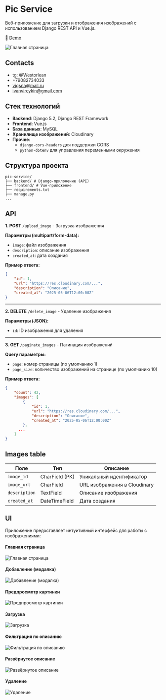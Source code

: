 # Pic Service

Веб-приложение для загрузки и отображения изображений с использованием Django REST API и Vue.js.

🔗 [Demo](https://pic-service-frontend-test.up.railway.app/)

![Главная страница](./photos/base_page.png)

## Contacts
- tg: @Westorlean
- +79082734033
- vigsna@mail.ru
- ivanvireykin@gmail.com

## Стек технологий
-  **Backend**: Django 5.2, Django REST Framework
-  **Frontend**: Vue.js
-  **База данных**: MySQL
-  **Хранилище изображений**: Cloudinary
-  **Прочее**:
   - `django-cors-headers` для поддержки CORS
   - `python-dotenv` для управления переменными окружения


## Структура проекта
```
pic-service/
├── backend/ # Django-приложение (API)
├── frontend/ # Vue-приложение
├── requirements.txt
├── manage.py
...
```

## API

**1. POST**  `/upload_image` - Загрузка изображения

**Параметры (multipart/form-data):**
-  `image`: файл изображения
-  `description`: описание изображения
-  `created_at`: дата создания 

**Пример ответа:**
```json
{
    "id": 1,
    "url": "https://res.cloudinary.com/...",
    "description": "Описание",
    "created_at": "2025-05-06T12:00:00Z"
}
```
---

**2. DELETE**  `/delete_image` - Удаление изображения

**Параметры (JSON):**
-  `id`: ID изображения для удаления

---

**3. GET**  `/paginate_images` - Пагинация изображений

**Query параметры:**
-  `page`: номер страницы (по умолчанию 1)
-  `page_size`: количество изображений на странице (по умолчанию 10)

**Пример ответа:**
```json
{
    "count": 42,
    "images": [
        {
            "id": 1,
            "url": "https://res.cloudinary.com/...",
            "description": "Описание",
            "created_at": "2025-05-06T12:00:00Z"
        },
      ...
    ]
}
```

## Images table

| Поле | Тип | Описание |
|--------------|------------------|-----------------------------|
| `image_id` | CharField (PK) | Уникальный идентификатор |
| `image_url` | CharField | URL изображения в Cloudinary |
| `description`| TextField | Описание изображения |
| `created_at` | DateTimeField | Дата создания |

## UI
Приложение предоставляет интуитивный интерфейс для работы с изображениями:

#### Главная страница
![Главная страница](./photos/base_page.png)
#### Добавление (модалка)
![Добавление (модалка)](./photos/add_new_img.png)
#### Предпросмотр картинки
![Предпросмотр картинки](./photos/preview.png)
#### Загрузка
![Загрузка](./photos/loading.png)
#### Фильтрация по описанию
![Фильтрация по описанию](./photos/filter.png)
#### Развёрнутое описание
![Развёрнутое описание](./photos/expand.png)
#### Удаление
![Удаление](./photos/delete_img.png)